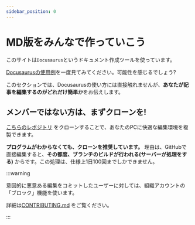 ```yaml
---
sidebar_position: 0
---
```


# MD版をみんなで作っていこう

このサイトは`Docusaurus`というドキュメント作成ツールを使っています。

[Docusaurusの使用例](https://docusaurus.io/showcase)を一度見てみてください。可能性を感じるでしょう?

このセクションでは、Docusaurusの使い方には直接触れませんが、**あなたが記事を編集するのがどれだけ簡単か**をお伝えします。

## メンバーではない方は、まずクローンを!

[こちらのレポジトリ](https://github.com/imaicu/markdown-gaming) をクローンすることで、あなたのPCに快適な編集環境を複製できます。

**プログラムがわからなくても、クローンを推奨しています。** 理由は、GitHubで直接編集すると、**その都度、ブランチのビルドが行われる(サーバーが処理をする)** からです。この処理は、仕様上1日100回までしかできません。

:::warning

意図的に悪意ある編集をコミットしたユーザーに対しては、組織アカウントの「ブロック」機能を使います。

詳細は[CONTRIBUTING.md](https://github.com/imaicu/markdown-gaming/blob/main/CONTRIBUTING.md) をご覧ください。

:::
